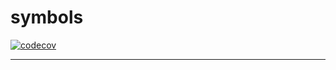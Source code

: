 # symbols

[![codecov](https://codecov.io/gh/arks-cafe/symbols/branch/main/graph/badge.svg?token=N4IB65XOO8)](https://codecov.io/gh/arks-cafe/symbols)

---
